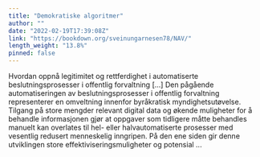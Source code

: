 ```yaml
---
title: "Demokratiske algoritmer"
author: ""
date: "2022-02-19T17:39:08Z"
link: "https://bookdown.org/sveinungarnesen78/NAV/"
length_weight: "13.8%"
pinned: false
---
```


Hvordan oppnå legitimitet og rettferdighet i automatiserte beslutningsprosesser i offentlig forvaltning [...] Den pågående automatiseringen av beslutningsprosesser i offentlig forvaltning representerer en omveltning innenfor byråkratisk myndighetsutøvelse. Tilgang på store mengder relevant digital data og økende muligheter for å behandle informasjonen gjør at oppgaver som tidligere måtte behandles manuelt kan overlates til hel- eller halvautomatiserte prosesser med vesentlig redusert menneskelig inngripen. På den ene siden gir denne utviklingen store effektiviseringsmuligheter og potensial ...
